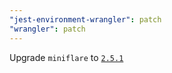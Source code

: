 ```yaml
---
"jest-environment-wrangler": patch
"wrangler": patch
---
```


Upgrade `miniflare` to [`2.5.1`](https://github.com/cloudflare/miniflare/releases/tag/v2.5.1)
